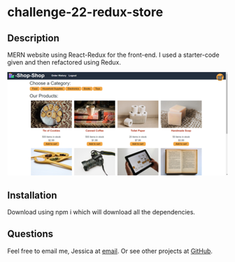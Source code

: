 # challenge-22-redux-store

## Description

MERN website using React-Redux for the front-end. I used a starter-code given and then refactored using Redux.

![](shop-shop.PNG)

## Installation
Download using npm i which will download all the dependencies.

## Questions
Feel free to email me, Jessica at [email](mailto:jwade1327@gmail.com). Or see other projects at [GitHub](https://github.com/jwade1327).
